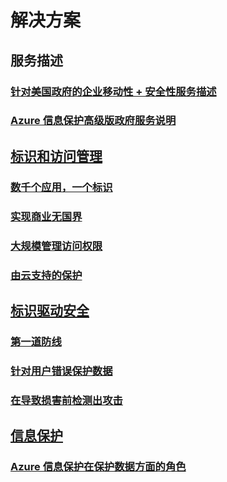 # 解决方案
## 服务描述
### [针对美国政府的企业移动性 + 安全性服务描述](ems-govt-service-description.md)
### [Azure 信息保护高级版政府服务说明](ems-aip-premium-govt-service-description.md)
## [标识和访问管理]()
### [数千个应用，一个标识](thousands-apps-one-identity.md)
### [实现商业无国界](enable-business-without-borders.md)
### [大规模管理访问权限](manage-access-at-scale.md)
### [由云支持的保护](cloud-powered-protection.md)
## [标识驱动安全]()
### [第一道防线](protect-front-door.md)
### [针对用户错误保护数据](protect-data-user-mistake.md)
### [在导致损害前检测出攻击](detect-attacks-before-damage.md)
## [信息保护](azure-information-protection-securing-data.md)
### [Azure 信息保护在保护数据方面的角色](azure-information-protection-securing-data.md)
